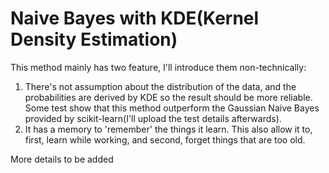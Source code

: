 Naive Bayes with KDE(Kernel Density Estimation)
===============================================

This method mainly has two feature, I'll introduce them non-technically:

1. There's not assumption about the distribution of the data, and the probabilities are derived by KDE so the result should be more reliable. Some test show that this method outperform the Gaussian Naive Bayes provided by scikit-learn(I'll upload the test details afterwards).
2. It has a memory to 'remember' the things it learn. This also allow it to, first, learn while working, and second, forget things that are too old.

More details to be added
